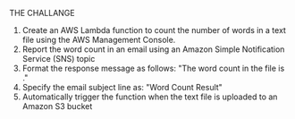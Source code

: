 THE CHALLANGE

1. Create an AWS Lambda function to count the number of words in a text file using the AWS Management Console.
2. Report the word count in an email using an Amazon Simple Notification Service (SNS) topic
3. Format the response message as follows:
      "The word count in the file <textFileName> is <WordCount>."
4. Specify the email subject line as:
      "Word Count Result"
5. Automatically trigger the function when the text file is uploaded to an Amazon S3 bucket
